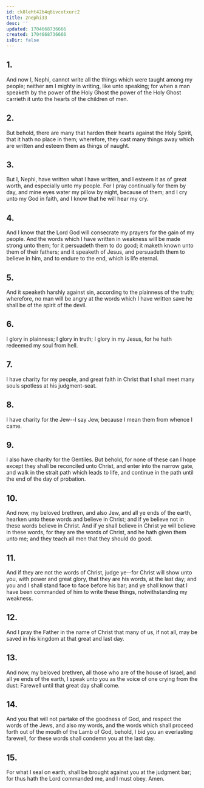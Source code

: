 ```yaml
---
id: ck8leht42b4q6ivcotxurc2
title: 2nephi33
desc: ''
updated: 1704668736666
created: 1704668736666
isDir: false
---
```

## 1.
And now I, Nephi, cannot write all the things which were taught among my people; neither am I mighty in writing, like unto speaking; for when a man speaketh by the power of the Holy Ghost the power of the Holy Ghost carrieth it unto the hearts of the children of men.
## 2.
But behold, there are many that harden their hearts against the Holy Spirit, that it hath no place in them; wherefore, they cast many things away which are written and esteem them as things of naught.
## 3.
But I, Nephi, have written what I have written, and I esteem it as of great worth, and especially unto my people. For I pray continually for them by day, and mine eyes water my pillow by night, because of them; and I cry unto my God in faith, and I know that he will hear my cry.
## 4.
And I know that the Lord God will consecrate my prayers for the gain of my people. And the words which I have written in weakness will be made strong unto them; for it persuadeth them to do good; it maketh known unto them of their fathers; and it speaketh of Jesus, and persuadeth them to believe in him, and to endure to the end, which is life eternal.
## 5.
And it speaketh harshly against sin, according to the plainness of the truth; wherefore, no man will be angry at the words which I have written save he shall be of the spirit of the devil.
## 6.
I glory in plainness; I glory in truth; I glory in my Jesus, for he hath redeemed my soul from hell.
## 7.
I have charity for my people, and great faith in Christ that I shall meet many souls spotless at his judgment-seat.
## 8.
I have charity for the Jew--I say Jew, because I mean them from whence I came.
## 9.
I also have charity for the Gentiles. But behold, for none of these can I hope except they shall be reconciled unto Christ, and enter into the narrow gate, and walk in the strait path which leads to life, and continue in the path until the end of the day of probation.
## 10.
And now, my beloved brethren, and also Jew, and all ye ends of the earth, hearken unto these words and believe in Christ; and if ye believe not in these words believe in Christ. And if ye shall believe in Christ ye will believe in these words, for they are the words of Christ, and he hath given them unto me; and they teach all men that they should do good.
## 11.
And if they are not the words of Christ, judge ye--for Christ will show unto you, with power and great glory, that they are his words, at the last day; and you and I shall stand face to face before his bar; and ye shall know that I have been commanded of him to write these things, notwithstanding my weakness.
## 12.
And I pray the Father in the name of Christ that many of us, if not all, may be saved in his kingdom at that great and last day.
## 13.
And now, my beloved brethren, all those who are of the house of Israel, and all ye ends of the earth, I speak unto you as the voice of one crying from the dust: Farewell until that great day shall come.
## 14.
And you that will not partake of the goodness of God, and respect the words of the Jews, and also my words, and the words which shall proceed forth out of the mouth of the Lamb of God, behold, I bid you an everlasting farewell, for these words shall condemn you at the last day.
## 15.
For what I seal on earth, shall be brought against you at the judgment bar; for thus hath the Lord commanded me, and I must obey. Amen.
